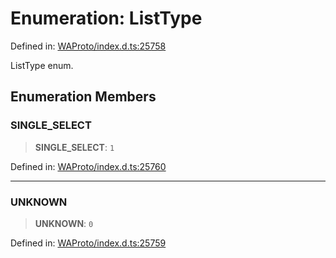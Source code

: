 # Enumeration: ListType

Defined in: [WAProto/index.d.ts:25758](https://github.com/Fokusdotid/Baileys/blob/a954da2ee3c892812cf9528a5a214092693c872f/WAProto/index.d.ts#L25758)

ListType enum.

## Enumeration Members

### SINGLE\_SELECT

> **SINGLE\_SELECT**: `1`

Defined in: [WAProto/index.d.ts:25760](https://github.com/Fokusdotid/Baileys/blob/a954da2ee3c892812cf9528a5a214092693c872f/WAProto/index.d.ts#L25760)

***

### UNKNOWN

> **UNKNOWN**: `0`

Defined in: [WAProto/index.d.ts:25759](https://github.com/Fokusdotid/Baileys/blob/a954da2ee3c892812cf9528a5a214092693c872f/WAProto/index.d.ts#L25759)
